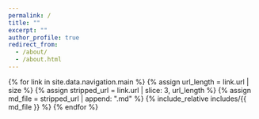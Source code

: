 ```yaml
---
permalink: /
title: ""
excerpt: ""
author_profile: true
redirect_from: 
  - /about/
  - /about.html
---
```



<!-- 要么放介绍后面，要么写到_layouts/default.html文件的页脚，或者放到about-me里。放内容最后真的不好看 -->


{% for link in site.data.navigation.main %}
  <span class='anchor' id="{{ link.url }}"></span>
  {% assign url_length = link.url | size %}
  {% assign stripped_url = link.url | slice: 3, url_length %}
  {% assign md_file = stripped_url | append: ".md" %}
  {% include_relative includes/{{ md_file }} %}
{% endfor %}




<!-- {% include_relative includes/news.md %}

{% include_relative includes/educations.md %}

{% include_relative includes/pub.md %}

{% include_relative includes/projects.md %}

{% include_relative includes/presentations.md %}

{% include_relative includes/honers.md %}

{% include_relative includes/internships.md %} -->

